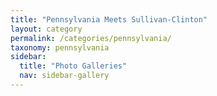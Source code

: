 ```yaml
---
title: "Pennsylvania Meets Sullivan-Clinton"
layout: category
permalink: /categories/pennsylvania/
taxonomy: pennsylvania
sidebar:
  title: "Photo Galleries"
  nav: sidebar-gallery
---
```

